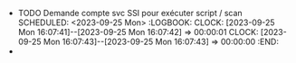 - TODO Demande compte svc SSI pour exécuter script / scan
  SCHEDULED: <2023-09-25 Mon>
  :LOGBOOK:
  CLOCK: [2023-09-25 Mon 16:07:41]--[2023-09-25 Mon 16:07:42] =>  00:00:01
  CLOCK: [2023-09-25 Mon 16:07:43]--[2023-09-25 Mon 16:07:43] =>  00:00:00
  :END:
-